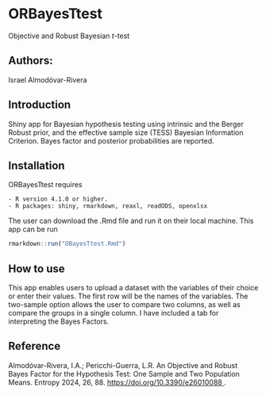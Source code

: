 # ORBayesTtest
Objective and Robust Bayesian $t$-test

## Authors:
Israel Almodóvar-Rivera

## Introduction

Shiny app for Bayesian hypothesis testing using intrinsic and the Berger Robust prior, and the effective sample size (TESS) Bayesian Information Criterion. Bayes factor and posterior probabilities are reported.

## Installation

ORBayesTtest requires

```
- R version 4.1.0 or higher.
- R packages: shiny, rmarkdown, reaxl, readODS, openxlsx
```

The user can download the .Rmd file and run it on their local machine. This app can be run 

```R
rmarkdown::run("OBayesTtest.Rmd")
```

## How to use

This app enables users to upload a dataset with the variables of their choice or enter their values. The first row will be the names of the variables. The two-sample option allows the user to compare two columns, as well as compare the groups in a single column. I have included a tab for interpreting the Bayes Factors.


## Reference

Almodóvar-Rivera, I.A.; Pericchi-Guerra, L.R. An Objective and Robust Bayes Factor for the Hypothesis Test: One Sample and Two Population Means. Entropy 2024, 26, 88. [https://doi.org/10.3390/e26010088 ](https://www.mdpi.com/1099-4300/26/1/88).
